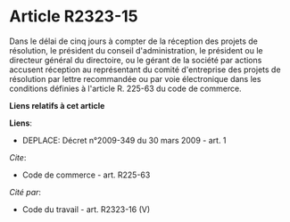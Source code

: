 # Article R2323-15

Dans le délai de cinq jours à compter de la réception des projets de résolution, le président du conseil d'administration, le
président ou le directeur général du directoire, ou le gérant de la société par actions accusent réception au représentant du
comité d'entreprise des projets de résolution par lettre recommandée ou par voie électronique dans les conditions définies à
l'article R. 225-63 du code de commerce.

**Liens relatifs à cet article**

**Liens**:

  - DEPLACE: Décret n°2009-349 du 30 mars 2009 - art. 1

_Cite_:

  - Code de commerce - art. R225-63

_Cité par_:

  - Code du travail - art. R2323-16 (V)
